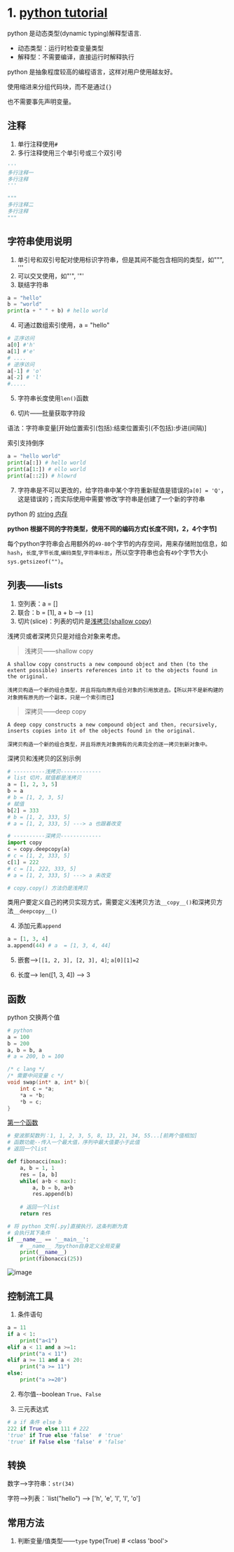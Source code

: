 # 1. [python tutorial](https://docs.python.org/3/tutorial/index.html)

python 是动态类型(dynamic typing)解释型语言.

- 动态类型：运行时检查变量类型
- 解释型：不需要编译，直接运行时解释执行

python 是抽象程度较高的编程语言，这样对用户使用越友好。

使用缩进来分组代码块，而不是通过`{}`

也不需要事先声明变量。
## 注释
1. 单行注释使用`#`
2. 多行注释使用三个单引号或三个双引号
```python
'''
多行注释一
多行注释
'''

"""
多行注释二
多行注释
"""
```
## 字符串使用说明

1. 单引号和双引号配对使用标识字符串，但是其间不能包含相同的类型，如""", '''
2. 可以交叉使用，如"'", '"'
3. 联结字符串 
```python
a = "hello"
b = "world"
print(a + " " + b) # hello world
```
4. 可通过数组索引使用，a = "hello"
```python
# 正序访问
a[0] #'h'
a[1] #'e'
# ....
# 逆序访问
a[-1] # 'o'
a[-2] # 'l'
#.....
```
5. 字符串长度使用`len()`函数

6. 切片——批量获取字符段

语法：字符串变量[开始位置索引(包括):结束位置索引(不包括):步进(间隔)]

索引支持倒序
```python
a = "hello world"
print(a[:]) # hello world
print(a[1:]) # ello world
print(a[::2]) # hlowrd
```
7. 字符串是不可以更改的，给字符串中某个字符重新赋值是错误的`a[0] = 'Q'`，这是错误的；而实际使用中需要‘修改’字符串是创建了一个新的字符串

python 的 [string 内存](https://rushter.com/blog/python-strings-and-memory/)

**python 根据不同的字符类型，使用不同的编码方式[长度不同1，2，4个字节]**

每个python字符串会占用额外的`49-80`个字节的内存空间，用来存储附加信息，如`hash`，`长度`,`字节长度`,`编码类型`,`字符串标志`，所以空字符串也会有`49`个字节大小`sys.getsizeof("")`。



## 列表——lists
1. 空列表：a = []
2. 联合：b = [1], a + b --> `[1]`
3. 切片(slice)：列表的切片是[浅拷贝(shallow copy)](https://docs.python.org/3/library/copy.html#shallow-vs-deep-copy)

浅拷贝或者深拷贝只是对组合对象来考虑。

> 浅拷贝——shallow copy
```
A shallow copy constructs a new compound object and then (to the extent possible) inserts references into it to the objects found in the original.

浅拷贝构造一个新的组合类型，并且将指向原先组合对象的引用放进去。【所以并不是新构建的对象拥有原先的一个副本，只是一个索引而已】
```
> 深拷贝——deep copy
```
A deep copy constructs a new compound object and then, recursively, inserts copies into it of the objects found in the original.

深拷贝构造一个新的组合类型，并且将原先对象拥有的元素完全的逐一拷贝到新对象中。
```
深拷贝和浅拷贝的区别示例
```python
# ----------浅拷贝-------------
# list 切片，赋值都是浅拷贝
a = [1, 2, 3, 5]
b = a
# b = [1, 2, 3, 5]
# 赋值
b[2] = 333
# b = [1, 2, 333, 5]
# a = [1, 2, 333, 5] ---> a 也跟着改变

# ----------深拷贝-------------
import copy
c = copy.deepcopy(a)
# c = [1, 2, 333, 5]
c[1] = 222
# c = [1, 222, 333, 5]
# a = [1, 2, 333, 5] ---> a 未改变

# copy.copy() 方法仍是浅拷贝
```
类用户要定义自己的拷贝实现方式，需要定义浅拷贝方法`__copy__()`和深拷贝方法`__deepcopy__()`

4. 添加元素`append`
```python
a = [1, 3, 4]
a.append(44) # a  = [1, 3, 4, 44]
```
5. 嵌套-->`[[1, 2, 3], [2, 3], 4]`; `a[0][1]=2`

6. 长度--> len([1, 3, 4]) --> 3

## 函数
python 交换两个值
```python
# python
a = 100
b = 200
a, b = b, a
# a = 200, b = 100
```
```c
/* c lang */
/* 需要中间变量 c */
void swap(int* a, int* b){
    int c = *a;
    *a = *b;
    *b = c;
}
```
[第一个函数](https://docs.python.org/3/tutorial/introduction.html#first-steps-towards-programming)
```python
# 斐波那契数列：1, 1, 2, 3, 5, 8, 13, 21, 34, 55...[前两个值相加]
# 函数功能--传入一个最大值，序列中最大值要小于此值
# 返回一个list

def fibonacci(max):
    a, b = 1, 1
    res = [a, b]
    while( a+b < max):
        a, b = b, a+b
        res.append(b)
 
    # 返回一个list
    return res

# 将 python 文件[.py]直接执行，这条判断为真
# 会执行其下条件
if __name__ == '__main__':
    # __name__ 为python自身定义全局变量
    print(__name__)
    print(fibonacci(25))
```
![image](https://user-images.githubusercontent.com/35592711/169952598-78bcf399-8068-46f3-8fec-7b66eae7651d.png)

## 控制流工具
1. 条件语句
```python
a = 11
if a < 1:
    print("a<1")
elif a < 11 and a >=1:
    print("a < 11")
elif a >= 11 and a < 20:
    print("a >= 11")
else:
    print("a >=20")
```
2. 布尔值--boolean
`True`、`False`

3. 三元表达式
```python
# a if 条件 else b 
222 if True else 111 # 222
'true' if True else 'false'  # 'true'
'true' if False else 'false' # 'false'
```


## 转换
数字-->字符串：`str(34)`

字符-->列表：`list("hello") --> ['h', 'e', 'l', 'l', 'o']


## 常用方法
1. 判断变量/值类型——`type`
type(True) # <class 'bool'>
